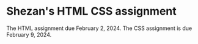 # Shezan's HTML CSS assignment

The HTML assignment due February 2, 2024. The CSS assignment is due February 9, 2024.

